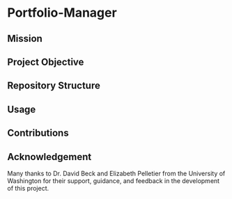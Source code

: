 # Portfolio-Manager

## Mission

## Project Objective

## Repository Structure

## Usage

## Contributions

## Acknowledgement
Many thanks to Dr. David Beck and Elizabeth Pelletier from the University of Washington for their support, guidance, and feedback in the development of this project.
